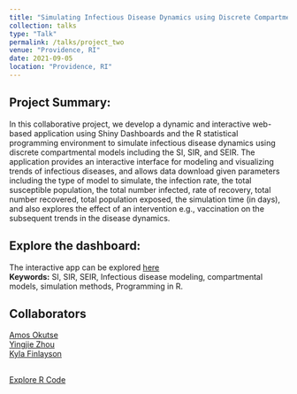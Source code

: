 ```yaml
---
title: "Simulating Infectious Disease Dynamics using Discrete Compartmental Models"
collection: talks
type: "Talk"
permalink: /talks/project_two
venue: "Providence, RI"
date: 2021-09-05
location: "Providence, RI"
---
```


## Project Summary:

In this collaborative project, we develop  a dynamic and interactive web-based application using Shiny Dashboards and the R statistical programming environment to simulate infectious disease dynamics using discrete compartmental models including the SI, SIR, and SEIR. The application provides an interactive interface for modeling and visualizing trends of infectious diseases, and allows data download given parameters including the type of model to simulate, the infection rate, the total susceptible population, the total number infected, rate of recovery, total number recovered, total population exposed, the simulation time (in days), and also explores the effect of an intervention e.g., vaccination on the subsequent trends in the disease dynamics.  

## Explore the dashboard:

The interactive app can be explored [here](https://idiseases.shinyapps.io/indiseases/) <br>
**Keywords:** SI, SIR, SEIR, Infectious disease modeling, compartmental models, simulation methods, Programming in R.<br>

## Collaborators
[Amos Okutse](amos_okutse@brown.edu) <br>
[Yingjie Zhou](yingjie_zhou@brown.edu) <br>
[Kyla Finlayson](kyla_finlayson@brown.edu) <br>

## 
[Explore R Code](https://github.com/okutse/modeling)
